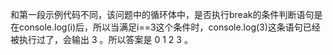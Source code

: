 和第一段示例代码不同，该问题中的循环体中，是否执行break的条件判断语句是在console.log(i)后，所以当满足i==3这个条件时，console.log(3)这条语句已经被执行过了，会输出 3 。所以答案是 0 1 2 3 。